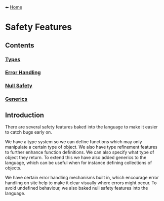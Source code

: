 ⬅ [Home](/README.md)

# Safety Features

## Contents

### [Types](/features/safety/types.md)

### [Error Handling](/features/safety/error_handling.md)

### [Null Safety](/features/safety/null_safety.md)

### [Generics](/features/safety/generics.md)

## Introduction

There are several safety features baked into the language to make it easier to catch bugs early on.

We have a type system so we can define functions which may only manipulate a certain type of object.
We also have type refinement features to further enhance function definitions.
We can also specify what type of object they return.
To extend this we have also added generics to the language, which can be useful when for instance defining collections of objects.

We have certain error handling mechanisms built in, which encourage error handling on site help to make it clear visually where errors might occur.
To avoid undefined behaviour, we also baked null safety features into the language.
